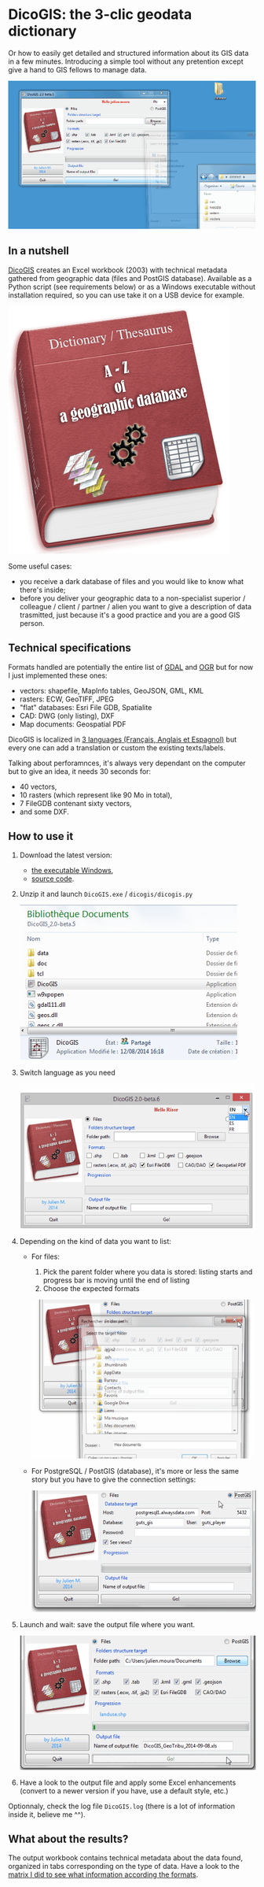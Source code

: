# DicoGIS: the 3-clic geodata dictionary

Or how to easily get detailed and structured information about its GIS data in a few minutes.
Introducing a simple tool without any pretention except give a hand to GIS fellows to manage data.

![DicoGIS - Animated demonstration](../static/img/DicoGIS_demo.gif "DicoGIS - Animated demonstration")

## In a nutshell

[DicoGIS](https://github.com/Guts/DicoGIS) creates an Excel workbook (2003) with technical metadata gathered from geographic data (files and PostGIS database). Available as a Python script (see requirements below) or as a Windows executable without installation required, so you can use take it on a USB device for example.

![DicoGIS - Logo](../static/img/DicoGIS_logo.png "DicoGIS - Logo")

Some useful cases:

- you receive a dark database of files and you would like to know what there's inside;
- before you deliver your geographic data to a non-specialist superior / colleague / client / partner / alien you want to give a description of data trasmitted, just because it's a good practice and you are a good GIS person.

## Technical specifications

Formats handled are potentially the entire list of [GDAL](https://gdal.org/drivers/raster/index.html) and [OGR](https://gdal.org/drivers/vector/index.html) but for now I just implemented these ones:

- vectors: shapefile, MapInfo tables, GeoJSON, GML, KML
- rasters: ECW, GeoTIFF, JPEG
- "flat" databases: Esri File GDB, Spatialite
- CAD: DWG (only listing), DXF
- Map documents: Geospatial PDF

DicoGIS is localized in [3 languages (Français, Anglais et Espagnol)](https://github.com/Guts/DicoGIS/tree/master/dicogis/locale/) but every one can add a translation or custom the existing texts/labels.

Talking about perforamnces, it's always very dependant on the computer but to give an idea, it needs 30 seconds for:

- 40 vectors,
- 10 rasters (which represent like 90 Mo in total),
- 7 FileGDB contenant sixty vectors,
- and some DXF.

## How to use it

1. Download the latest version:

    - [the executable Windows](https://github.com/Guts/DicoGIS/releases),
    - [source code](https://github.com/Guts/DicoGIS/archive/master.zip).

2. Unzip it and launch `DicoGIS.exe` / `dicogis/dicogis.py`

    ![DicoGIS - Launch](../static/img/00a_DicoGIS_Win32exe.PNG "DicoGIS - Launch")

3. Switch language as you need

    ![DicoGIS - Switch language](../static/img/99_DicoGIS_SwitchLanguage.gif "DicoGIS - Switch language")

4. Depending on the kind of data you want to list:

    - For files:

        1. Pick the parent folder where you data is stored: listing starts and progress bar is moving until the end of listing
        2. Choose the expected formats

        ![DicoGIS - Listing](../static/img/02_DicoGIS_Listing.gif "DicoGIS - Listing")

    - For PostgreSQL / PostGIS (database), it's more or less the same story but you have to give the connection settings:

        ![DicoGIS - Processing PostGIS](../static/img/06_DicoGIS_PostGIS.gif "DicoGIS - Processing PostGIS")

5. Launch and wait: save the output file where you want.

    ![DicoGIS - Processing files](../static/img/05_DicoGIS_Processing.gif "DicoGIS - Processing files")

6. Have a look to the output file and apply some Excel enhancements (convert to a newer version if you have, use a default style, etc.)

Optionnaly, check the log file `DicoGIS.log` (there is a lot of information inside it, believe me ^^).

## What about the results?

The output workbook contains technical metadata about the data found, organized in tabs corresponding on the type of data. Have a look to the [matrix I did to see what information according the formats](../misc/formats_matrix.md).
